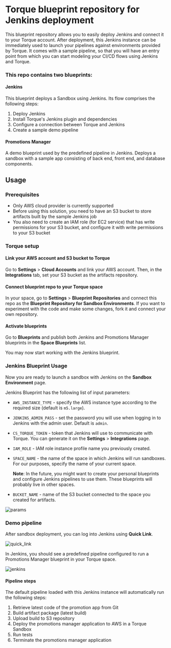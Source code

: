 # Torque blueprint repository for Jenkins deployment

This blueprint repository allows you to easily deploy Jenkins and connect it to your Torque account.
After deployment, this Jenkins instance can be immediately used to launch your pipelines against environments
provided by Torque. It comes with a sample pipeline, so that you will have an entry point from which
you can start modeling your CI/CD flows using Jenkins and Torque.

### This repo contains two blueprints:

#### Jenkins

This blueprint deploys a Sandbox using Jenkins. Its flow comprises the following steps:

1. Deploy Jenkins
2. Install Torque's Jenkins plugin and dependencies
3. Configure a connection between Torque and Jenkins
4. Create a sample demo pipeline 

#### Promotions Manager

A demo blueprint used by the predefined pipeline in Jenkins.
Deploys a sandbox with a sample app consisting of back end, front end, and database components.

## Usage

### Prerequisites

* Only AWS cloud provider is currently supported
* Before using this solution, you need to have an S3 bucket to store artifacts built by the sample Jenkins job
* You also need to create an IAM role (for EC2 service) that has write permissions for your S3 bucket, and configure it with write permissions to your S3 bucket

### Torque setup

#### Link your AWS account and S3 bucket to Torque

Go to **Settings** > **Cloud Accounts** and link your AWS account. Then, in the **Integrations** tab, set your S3 bucket as the artifacts repository.

#### Connect blueprint repo to your Torque space

In your space, go to **Settings** > **Blueprint Repositories** and connect this repo as the **Blueprint Repository for Sandbox Environments**.
If you want to experiment with the code and make some changes, fork it and connect your own repository.

#### Activate blueprints

Go to **Blueprints** and publish both Jenkins and Promotions Manager blueprints in the **Space Blueprints** list.

You may now start working with the Jenkins blueprint.

### Jenkins Blueprint Usage

Now you are ready to launch a sandbox with Jenkins on the **Sandbox Environment** page.

Jenkins Blueprint has the following list of input parameters:

* `AWS_INSTANCE_TYPE` - specify the AWS instance type according to the required size (default is `m5.large`).

* `JENKINS_ADMIN_PASS` - set the password you will use when logging in to Jenkins with the admin user. Default is `admin`.

* `CS_TORQUE_TOKEN` - token that Jenkins will use to communicate with Torque. You can generate it on the **Settings** > **Integrations** page.

* `IAM_ROLE` - IAM role instance profile name you previously created.

* `SPACE_NAME` - the name of the space in which Jenkins will run sandboxes. For our purposes, specify the name of your current space.

	**Note**: In the future, you might want to create your personal blueprints and configure Jenkins pipelines to use them. These blueprints will probably live in other spaces.

* `BUCKET_NAME` - name of the S3 bucket connected to the space you created for artifacts.

![params](https://user-images.githubusercontent.com/76521367/124805133-c84a4900-df63-11eb-89eb-7b0630b3d967.PNG)

### Demo pipeline

After sandbox deployment, you can log into Jenkins using **Quick Link**.

![quick_link](https://user-images.githubusercontent.com/8643801/96999652-2f42e180-153e-11eb-8bdc-4eada85136eb.png)

In Jenkins, you should see a predefined pipeline configured to run a Promotions Manager blueprint in your Torque space.

![jenkins](https://user-images.githubusercontent.com/8643801/96999412-c8bdc380-153d-11eb-96e0-3bd4be4e6816.png)

#### Pipeline steps

The default pipeline loaded with this Jenkins instance will automatically run the following steps:​

1. Retrieve latest code of the promotion app from Git​
2. Build artifact package (latest build)​
3. Upload build to S3 repository​
4. Deploy the promotions manager application to AWS in a Torque Sandbox​
5. Run tests​
6. Terminate the promotions manager application  
